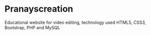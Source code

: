 # Pranayscreation
Educational website for video editing, technology used HTML5, CSS3, Bootstrap, PHP and MySQL
